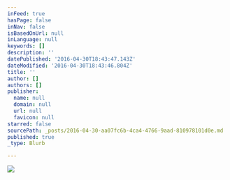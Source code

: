 ```yaml
---
inFeed: true
hasPage: false
inNav: false
isBasedOnUrl: null
inLanguage: null
keywords: []
description: ''
datePublished: '2016-04-30T18:43:47.143Z'
dateModified: '2016-04-30T18:43:46.804Z'
title: ''
author: []
authors: []
publisher:
  name: null
  domain: null
  url: null
  favicon: null
starred: false
sourcePath: _posts/2016-04-30-aa07fc6b-4ca4-4766-9aad-810978101d0e.md
published: true
_type: Blurb

---
```

![](https://the-grid-user-content.s3-us-west-2.amazonaws.com/5d0bb294-d972-4e5f-a902-5a168fac3f14.jpg)